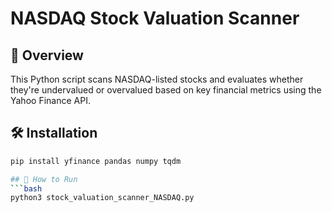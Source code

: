# NASDAQ Stock Valuation Scanner

## 📌 Overview
This Python script scans NASDAQ-listed stocks and evaluates whether they're undervalued or overvalued based on key financial metrics using the Yahoo Finance API.

## 🛠️ Installation
```bash
pip install yfinance pandas numpy tqdm

## 🚀 How to Run
```bash
python3 stock_valuation_scanner_NASDAQ.py
